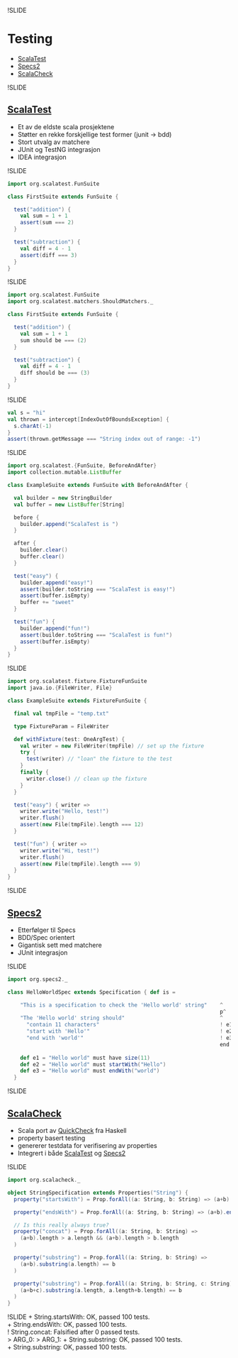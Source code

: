 !SLIDE
# Testing #
* [ScalaTest](http://scalatest.org/)
* [Specs2](http://specs2.org)
* [ScalaCheck](http://code.google.com/p/scalacheck/)

!SLIDE
## [ScalaTest](http://scalatest.org/) ##
* Et av de eldste scala prosjektene
* Støtter en rekke forskjellige test former (junit -> bdd)
* Stort utvalg av matchere
* JUnit og TestNG integrasjon
* IDEA integrasjon

!SLIDE
```scala
import org.scalatest.FunSuite

class FirstSuite extends FunSuite {

  test("addition") {
    val sum = 1 + 1
    assert(sum === 2)
  }

  test("subtraction") {
    val diff = 4 - 1
    assert(diff === 3)
  }
}
```

!SLIDE
```scala
import org.scalatest.FunSuite
import org.scalatest.matchers.ShouldMatchers._

class FirstSuite extends FunSuite {

  test("addition") {
    val sum = 1 + 1
    sum should be === (2)
  }

  test("subtraction") {
    val diff = 4 - 1
    diff should be === (3)
  }
}
```

!SLIDE
```scala
val s = "hi"
val thrown = intercept[IndexOutOfBoundsException] {
  s.charAt(-1)
}
assert(thrown.getMessage === "String index out of range: -1")
```

!SLIDE
```scala font-60
import org.scalatest.{FunSuite, BeforeAndAfter}
import collection.mutable.ListBuffer

class ExampleSuite extends FunSuite with BeforeAndAfter {

  val builder = new StringBuilder
  val buffer = new ListBuffer[String]

  before {
    builder.append("ScalaTest is ")
  }

  after {
    builder.clear()
    buffer.clear()
  }

  test("easy") {
    builder.append("easy!")
    assert(builder.toString === "ScalaTest is easy!")
    assert(buffer.isEmpty)
    buffer += "sweet"
  }

  test("fun") {
    builder.append("fun!")
    assert(builder.toString === "ScalaTest is fun!")
    assert(buffer.isEmpty)
  }
}
```

!SLIDE
```scala font-60
import org.scalatest.fixture.FixtureFunSuite
import java.io.{FileWriter, File}

class ExampleSuite extends FixtureFunSuite {

  final val tmpFile = "temp.txt"

  type FixtureParam = FileWriter

  def withFixture(test: OneArgTest) {
    val writer = new FileWriter(tmpFile) // set up the fixture
    try {
      test(writer) // "loan" the fixture to the test
    }
    finally {
      writer.close() // clean up the fixture
    }
  }

  test("easy") { writer =>
    writer.write("Hello, test!")
    writer.flush()
    assert(new File(tmpFile).length === 12)
  }

  test("fun") { writer =>
    writer.write("Hi, test!")
    writer.flush()
    assert(new File(tmpFile).length === 9)
  }
}
```

!SLIDE
## [Specs2](http://specs2.org) ##
* Etterfølger til Specs
* BDD/Spec orientert
* Gigantisk sett med matchere
* JUnit integrasjon

!SLIDE
```scala
import org.specs2._

class HelloWorldSpec extends Specification { def is =

    "This is a specification to check the 'Hello world' string"    ^
                                                                   p^
    "The 'Hello world' string should"                              ^
      "contain 11 characters"                                      ! e1^
      "start with 'Hello'"                                         ! e2^
      "end with 'world'"                                           ! e3^
                                                                   end
    
    def e1 = "Hello world" must have size(11)
    def e2 = "Hello world" must startWith("Hello")
    def e3 = "Hello world" must endWith("world")
  }
```

!SLIDE
## [ScalaCheck](http://code.google.com/p/scalacheck/) ##
* Scala port av [QuickCheck](http://www.cse.chalmers.se/~rjmh/QuickCheck/) fra Haskell
* property basert testing
* genererer testdata for verifisering av properties
* Integrert i både [ScalaTest](http://scalatest.org/) og [Specs2](http://specs2.org)

!SLIDE
```scala font-80
import org.scalacheck._

object StringSpecification extends Properties("String") {
  property("startsWith") = Prop.forAll((a: String, b: String) => (a+b).startsWith(a))

  property("endsWith") = Prop.forAll((a: String, b: String) => (a+b).endsWith(b))

  // Is this really always true?
  property("concat") = Prop.forAll((a: String, b: String) => 
    (a+b).length > a.length && (a+b).length > b.length
  )

  property("substring") = Prop.forAll((a: String, b: String) => 
    (a+b).substring(a.length) == b
  )

  property("substring") = Prop.forAll((a: String, b: String, c: String) =>
    (a+b+c).substring(a.length, a.length+b.length) == b
  )
}
```

!SLIDE
	+ String.startsWith: OK, passed 100 tests.                                    
	+ String.endsWith: OK, passed 100 tests.                                      
	! String.concat: Falsified after 0 passed tests.                              
	> ARG_0: 
	> ARG_1: 
	+ String.substring: OK, passed 100 tests.                                     
	+ String.substring: OK, passed 100 tests.
